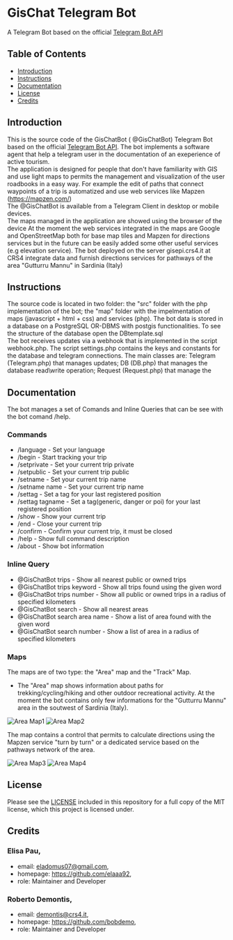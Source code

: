 # GisChat Telegram Bot

A Telegram Bot based on the official [Telegram Bot API](https://core.telegram.org/bots/api)

## Table of Contents
- [Introduction](#introduction)
- [Instructions](#instructions)
- [Documentation](#documentation)
- [License](#license)
- [Credits](#credits)

## Introduction
This is the source code of the GisChatBot ( @GisChatBot) Telegram Bot based on the official [Telegram Bot API]( https://core.telegram.org/bots/api ). 
The bot implements a software agent that help a telegram user in the documentation of an exeperience of active tourism.  
The application is designed for people that don't have familiarity with GIS and use light maps to permits the management and visualization of the user roadbooks in a easy way.
For example the edit of paths that connect waypoints of a trip is automatized and use web services like Mapzen (https://mapzen.com/)        
The @GisChatBot is available from a Telegram Client in desktop or mobile devices.   
The maps managed in the application are showed using the browser of the device 
At the moment the web services integrated in the maps are Google and OpenStreetMap both for base map tiles and Mapzen for directions services but in the future can be easily added some other useful services (e.g elevation service).
The bot deployed on the server gisepi.crs4.it at CRS4 integrate data and furnish directions services for pathways of the area "Gutturru Mannu" in Sardinia (Italy) 

## Instructions
The source code is located in two folder: the "src" folder with the php implementation of the bot; the "map" folder with the impelmentation of maps (javascript + html + css) and services (php).
The bot data is stored in a database on a PostgreSQL OR-DBMS with postgis functionalities. To see the structure of the database open the DBtemplate.sql  
The bot receives updates via a webhook that is implemented in the script webhook.php. The script settings.php contains the keys and constants for the database and telegram connections. 
The main classes are: Telegram (Telegram.php) that manages updates; DB (DB.php) that manages the database read\write operation; Request (Request.php) that manage the 

## Documentation
The bot manages a set of Comands and Inline Queries that can be see with the bot comand /help. 

### Commands 
- /language - Set your language
- /begin - Start tracking your trip
- /setprivate - Set your current trip private
- /setpublic - Set your current trip public
- /setname - Set your current trip name
- /setname name - Set your current trip name
- /settag - Set a tag for your last registered position
- /settag tagname - Set a tag(generic, danger or poi) for your last registered position
- /show - Show your current trip
- /end - Close your current trip
- /confirm - Confirm your current trip, it must be closed
- /help - Show full command description
- /about - Show bot information

### Inline Query
- @GisChatBot trips - Show all nearest public or owned trips
- @GisChatBot trips keyword - Show all trips found using the given word
- @GisChatBot trips number - Show all public or owned trips in a radius of specified kilometers
- @GisChatBot search - Show all nearest areas
- @GisChatBot search area name - Show a list of area found with the given word
- @GisChatBot search number - Show a list of area in a radius of specified kilometers 

### Maps
The maps are of two type: the "Area" map and the "Track" Map.

* The "Area" map shows information about paths for trekking/cycling/hiking and other outdoor recreational activity. 
 At the moment the bot contains only few informations for the "Gutturru Mannu" area in the soutwest of Sardinia (Italy). 
 
 ![Area Map1](https://github.com/bobdemo/phpgischatbot/blob/master/5a_.png) ![Area Map2](https://github.com/bobdemo/phpgischatbot/blob/master/5b_.png) 
 
 The map contains a control that permits to calculate directions using the Mapzen service "turn by turn" or a dedicated service based on the pathways network of the area.
 
 ![Area Map3](https://github.com/bobdemo/phpgischatbot/blob/master/6a_.png) ![Area Map4](https://github.com/bobdemo/phpgischatbot/blob/master/6b_.png)



## License
Please see the [LICENSE](LICENSE.md) included in this repository for a full copy of the MIT license,
which this project is licensed under.

## Credits

###  Elisa Pau,
 - email: eladomus07@gmail.com,
 - homepage: https://github.com/elaaa92,
 - role: Maintainer and Developer

###  Roberto Demontis,
 - email: demontis@crs4.it,
 - homepage: https://github.com/bobdemo,
 - role: Maintainer and Developer

